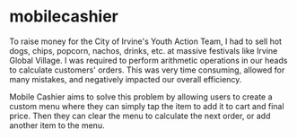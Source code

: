 # mobilecashier

To raise money for the City of Irvine's Youth Action Team, I had to sell hot dogs, chips, popcorn, nachos, drinks, etc. at massive festivals like Irvine Global Village. I was required to perform arithmetic operations in our heads to calculate customers' orders. This was very time consuming, allowed for many mistakes, and negatively impacted our overall efficiency.

Mobile Cashier aims to solve this problem by allowing users to create a custom menu where they can simply tap the item to add it to cart and final price. Then they can clear the menu to calculate the next order, or add another item to the menu.
